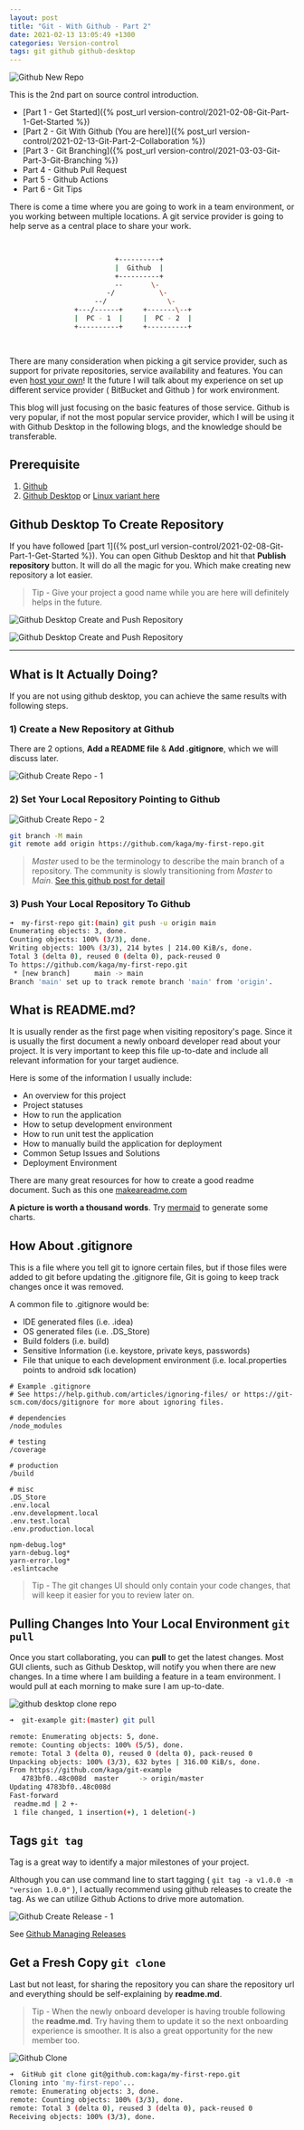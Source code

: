 ```yaml
---
layout: post
title: "Git - With Github - Part 2"
date: 2021-02-13 13:05:49 +1300
categories: Version-control
tags: git github github-desktop
---
```


![Github New Repo](/assets/git/github-new-repo-1.png)

This is the 2nd part on source control introduction.

* [Part 1 - Get Started]({% post_url version-control/2021-02-08-Git-Part-1-Get-Started %})
* [Part 2 - Git With Github (You are here)]({% post_url version-control/2021-02-13-Git-Part-2-Collaboration %})
* [Part 3 - Git Branching]({% post_url version-control/2021-03-03-Git-Part-3-Git-Branching %})
* Part 4 - Github Pull Request
* Part 5 - Github Actions
* Part 6 - Git Tips

There is come a time where you are going to work in a team environment, or you working between multiple locations. A git service provider is going to help serve as a central place to share your work.

```bash
                                                                   
                                                                   
                          +----------+                             
                          |  Github  |                             
                          +----------+                             
                          --       \-                              
                        -/           \-                            
                     --/               \-                          
                +---/------+     +-------\--+                      
                |  PC - 1  |     |  PC - 2  |                      
                +----------+     +----------+                      
                                                                   
                                                                   
```

There are many consideration when picking a git service provider, such as support for private repositories, service availability and features. You can even [host your own](https://hub.docker.com/r/gitlab/gitlab-ee/)! It the future I will talk about my experience on set up different service provider ( BitBucket and Github ) for work environment.

This blog will just focusing on the basic features of those service. Github is very popular, if not the most popular service provider, which I will be using it with Github Desktop in the following blogs, and the knowledge should be transferable.

## Prerequisite

1. [Github](https://github.com/)
1. [Github Desktop](https://desktop.github.com/) or [Linux variant here](https://github.com/shiftkey/desktop)

## Github Desktop To Create Repository

If you have followed [part 1]({% post_url version-control/2021-02-08-Git-Part-1-Get-Started %}). You can open Github Desktop and hit that **Publish repository** button. It will do all the magic for you. Which make creating new repository a lot easier.

> Tip - Give your project a good name while you are here will definitely helps in the future.

![Github Desktop Create and Push Repository](/assets/git/github-desktop-create-repo-1.png)

![Github Desktop Create and Push Repository](/assets/git/github-desktop-create-repo-2.png)

---

## What is It Actually Doing?

If you are not using github desktop, you can achieve the same results with following steps.

### 1) Create a New Repository at Github

There are 2 options, **Add a README file** & **Add .gitignore**, which we will discuss later.

![Github Create Repo - 1](/assets/git/github-new-repo-2.png)

### 2) Set Your Local Repository Pointing to Github

![Github Create Repo - 2](/assets/git/github-new-repo-3.png)

```bash
git branch -M main
git remote add origin https://github.com/kaga/my-first-repo.git
```

> *Master* used to be the terminology to describe the main branch of a repository. The community is slowly transitioning from *Master* to *Main*. [See this github post for detail](https://github.blog/2020-07-27-highlights-from-git-2-28/)

### 3) Push Your Local Repository To Github

```bash
➜  my-first-repo git:(main) git push -u origin main
Enumerating objects: 3, done.
Counting objects: 100% (3/3), done.
Writing objects: 100% (3/3), 214 bytes | 214.00 KiB/s, done.
Total 3 (delta 0), reused 0 (delta 0), pack-reused 0
To https://github.com/kaga/my-first-repo.git
 * [new branch]      main -> main
Branch 'main' set up to track remote branch 'main' from 'origin'.
```

## What is **README.md**?

It is usually render as the first page when visiting repository's page. Since it is usually the first document a newly onboard developer read about your project. It is very important to keep this file up-to-date and include all relevant information for your target audience.

Here is some of the information I usually include:

* An overview for this project
* Project statuses
* How to run the application
* How to setup development environment
* How to run unit test the application
* How to manually build the application for deployment
* Common Setup Issues and Solutions
* Deployment Environment

There are many great resources for how to create a good readme document. Such as this one [makeareadme.com](https://www.makeareadme.com/)

**A picture is worth a thousand words**. Try [mermaid](https://mermaid-js.github.io/mermaid-live-editor/) to generate some charts.

## How About **.gitignore**

This is a file where you tell git to ignore certain files, but if those files were added to git before updating the .gitignore file, Git is going to keep track changes once it was removed.

A common file to .gitignore would be:

* IDE generated files (i.e. .idea)
* OS generated files (i.e. .DS_Store)
* Build folders (i.e. build)
* Sensitive Information (i.e. keystore, private keys, passwords)
* File that unique to each development environment (i.e. local.properties points to android sdk location)

```.gitignore
# Example .gitignore
# See https://help.github.com/articles/ignoring-files/ or https://git-scm.com/docs/gitignore for more about ignoring files.

# dependencies
/node_modules

# testing
/coverage

# production
/build

# misc
.DS_Store
.env.local
.env.development.local
.env.test.local
.env.production.local

npm-debug.log*
yarn-debug.log*
yarn-error.log*
.eslintcache

```

> Tip - The git changes UI should only contain your code changes, that will keep it easier for you to review later on.

## Pulling Changes Into Your Local Environment `git pull`

Once you start collaborating, you can **pull** to get the latest changes. Most GUI clients, such as Github Desktop, will notify you when there are new changes. In a time where I am building a feature in a team environment. I would pull at each morning to make sure I am up-to-date.

![github desktop clone repo](/assets/git/github-desktop-clone.png)

```bash
➜  git-example git:(master) git pull

remote: Enumerating objects: 5, done.
remote: Counting objects: 100% (5/5), done.
remote: Total 3 (delta 0), reused 0 (delta 0), pack-reused 0
Unpacking objects: 100% (3/3), 632 bytes | 316.00 KiB/s, done.
From https://github.com/kaga/git-example
   4783bf0..48c008d  master     -> origin/master
Updating 4783bf0..48c008d
Fast-forward
 readme.md | 2 +-
 1 file changed, 1 insertion(+), 1 deletion(-)
```

## Tags `git tag`

Tag is a great way to identify a major milestones of your project.

Although you can use command line to start tagging ( `git tag -a v1.0.0 -m "version 1.0.0"` ), I actually recommend using github releases to create the tag. As we can utilize Github Actions to drive more automation.

![Github Create Release - 1](/assets/git/github-release-1.png)

See [Github Managing Releases](https://docs.github.com/en/github/administering-a-repository/managing-releases-in-a-repository)

## Get a Fresh Copy `git clone`

Last but not least, for sharing the repository you can share the repository url and everything should be self-explaining by **readme.md**.

> Tip - When the newly onboard developer is having trouble following the **readme.md**. Try having them to update it so the next onboarding experience is smoother. It is also a great opportunity for the new member too.

![Github Clone](/assets/git/github-clone.png)

```bash
➜  GitHub git clone git@github.com:kaga/my-first-repo.git
Cloning into 'my-first-repo'...
remote: Enumerating objects: 3, done.
remote: Counting objects: 100% (3/3), done.
remote: Total 3 (delta 0), reused 3 (delta 0), pack-reused 0
Receiving objects: 100% (3/3), done.
```
